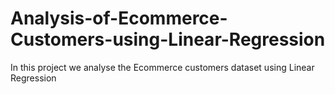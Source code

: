 # Analysis-of-Ecommerce-Customers-using-Linear-Regression
In this project we analyse the Ecommerce customers dataset using Linear Regression
